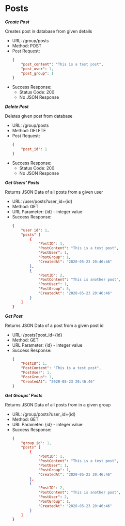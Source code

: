 # Posts

***Create Post***

Creates post in database from given details
* URL: /group/posts
* Method: POST
* Post Request:
    ```json
    {
        "post_content": "This is a test post",
        "post_user": 1,
        "post_group": 1
    }
    ```
* Success Response:
    * Status Code: 200
    * No JSON Response

***Delete Post***

Deletes given post from database
* URL: /group/posts
* Method: DELETE
* Post Request:
    ```json
    {
        "post_id": 1
    }
    ```
* Success Response:
    * Status Code: 200
    * No JSON Response

***Get Users' Posts***

Returns JSON Data of all posts from a given user
* URL: /user/posts?user_id={id}
* Method: GET
* URL Parameter: {id} - integer value
* Success Response:
    ```json
    {
        "user id": 1,
        "posts" [
            {
                "PostID": 1,
                "PostContent": "This is a test post",
                "PostUser": 1,
                "PostGroup": 1,
                "CreatedAt": "2020-05-23 20:46:46"
            },
            {
                "PostID": 2,
                "PostContent": "This is another post",
                "PostUser": 1,
                "PostGroup": 5,
                "CreatedAt": "2020-05-23 20:46:46"
            }
        ]
    }
    ```

***Get Post***

Returns JSON Data of a post from a given post id
* URL: /posts?post_id={id}
* Method: GET
* URL Parameter: {id} - integer value
* Success Response:
    ```json
    {
        "PostID": 1,
        "PostContent": "This is a test post",
        "PostUser": 1,
        "PostGroup": 1,
        "CreatedAt": "2020-05-23 20:46:46"
    }
    ```

***Get Groups' Posts***

Returns JSON Data of all posts from in a given group
* URL: /group/posts?user_id={id}
* Method: GET
* URL Parameter: {id} - integer value
* Success Response:
    ```json
    {
        "group id": 1,
        "posts" [
            {
                "PostID": 1,
                "PostContent": "This is a test post",
                "PostUser": 1,
                "PostGroup": 1,
                "CreatedAt": "2020-05-23 20:46:46"
            },
            {
                "PostID": 2,
                "PostContent": "This is another post",
                "PostUser": 2,
                "PostGroup": 1,
                "CreatedAt": "2020-05-23 20:46:46"
            }
        ]
    }
    ```
